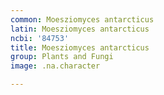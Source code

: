 ```yaml
---
common: Moesziomyces antarcticus
latin: Moesziomyces antarcticus
ncbi: '84753'
title: Moesziomyces antarcticus
group: Plants and Fungi
image: .na.character

---
```

